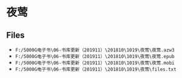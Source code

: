 # 夜莺

## Files

- `F:/5000G电子书\06-书库更新（201911）\201810\1019\夜莺\夜莺.azw3`
- `F:/5000G电子书\06-书库更新（201911）\201810\1019\夜莺\夜莺.epub`
- `F:/5000G电子书\06-书库更新（201911）\201810\1019\夜莺\夜莺.mobi`
- `F:/5000G电子书\06-书库更新（201911）\201810\1019\夜莺\files.txt`
